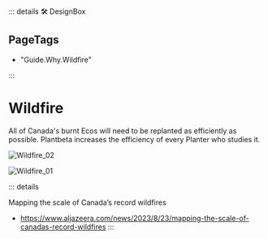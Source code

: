 ::: details 🛠 DesignBox

<h2>PageTags</h2>

- "Guide.Why.Wildfire"

:::

# Wildfire

All of Canada's burnt Ecos will need to be replanted as efficiently as possible. Plantbeta increases the efficiency of every Planter who studies it.


![Wildfire_02](/Wildfire_02.png)


![Wildfire_01](/Wildfire_01.png)


::: details

Mapping the scale of Canada’s record wildfires
- https://www.aljazeera.com/news/2023/8/23/mapping-the-scale-of-canadas-record-wildfires
:::